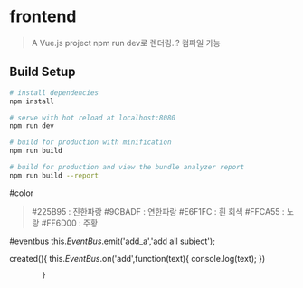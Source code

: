 # frontend

> A Vue.js project
>npm run dev로 렌더링..? 컴파일 가능

## Build Setup

``` bash
# install dependencies
npm install

# serve with hot reload at localhost:8080
npm run dev

# build for production with minification
npm run build

# build for production and view the bundle analyzer report
npm run build --report
```

#color
>#225B95 : 진한파랑
>#9CBADF : 연한파랑
>#E6F1FC : 흰 회색
>#FFCA55 : 노랑
>#FF6D00 : 주황

#eventbus
this.$EventBus.$emit('add_a','add all subject');

 created(){
                this.$EventBus.$on('add',function(text){
                    console.log(text);
                })
                
            }
